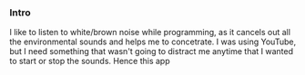 ### Intro

I like to listen to white/brown noise while programming, as it cancels out all the environmental sounds and helps me to concetrate. I was using YouTube, but I need something that wasn't going to distract me anytime that I wanted to start or stop the sounds. Hence this app
